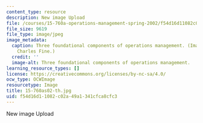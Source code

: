 ```yaml
---
content_type: resource
description: New image Upload
file: /courses/15-760a-operations-management-spring-2002/f54d16d11082c02a49a1341cfca8cfc3_15-760as02-th.jpg
file_size: 9619
file_type: image/jpeg
image_metadata:
  caption: Three foundational components of operations management. (Image by Prof.
    Charles Fine.)
  credit: ''
  image-alt: Three foundational components of operations management.
learning_resource_types: []
license: https://creativecommons.org/licenses/by-nc-sa/4.0/
ocw_type: OCWImage
resourcetype: Image
title: 15-760as02-th.jpg
uid: f54d16d1-1082-c02a-49a1-341cfca8cfc3
---
```

New image Upload